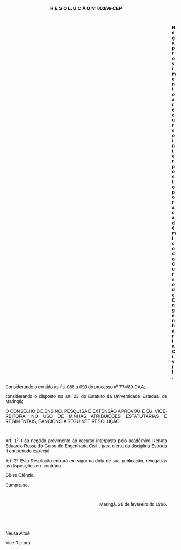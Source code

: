 <BODY TEXT="#000000">

<B><FONT FACE="Arial"><P ALIGN="CENTER">R E S O L. U C &Atilde; O  Nº 003/96-CEP</P>
</FONT><FONT FACE="Arial" SIZE=2>
</FONT><FONT FACE="Arial"><P>&nbsp;</P><DIR>
<DIR>
<DIR>
<DIR>
<DIR>
<DIR>
<DIR>
<DIR>
<DIR>
<DIR>
<DIR>
<DIR>
<DIR>

<P ALIGN="JUSTIFY">Nega provimento a recurso interposto por acad&ecirc;mico do Curso de Engenharia Civil.</P>
<P ALIGN="JUSTIFY"></P></DIR>
</DIR>
</DIR>
</DIR>
</DIR>
</DIR>
</DIR>
</DIR>
</DIR>
</DIR>
</DIR>
</DIR>
</DIR>

</B><P ALIGN="JUSTIFY">Considerando o contido &agrave;s fls. 088 a 090 do processo nº 774/89-DAA;</P>
<P ALIGN="JUSTIFY">considerando o disposto no art. 23 do Estatuto da Universidade Estadual de Maring&aacute;;</P>
<P ALIGN="JUSTIFY">&#9;</P>
<P ALIGN="JUSTIFY"></P>
<P ALIGN="JUSTIFY">O CONSELHO DE ENSINO, PESQUISA E EXTENS&Atilde;O APROVOU E EU, VICE-REITORA, NO USO DE MINHAS ATRIBUI&Ccedil;&Otilde;ES ESTATUT&Aacute;RIAS E REGIMENTAIS, SANCIONO A SEGUINTE RESOLU&Ccedil;&Atilde;O:</P>
<P ALIGN="JUSTIFY"></P>
<P ALIGN="JUSTIFY">&nbsp;</P>
<P ALIGN="JUSTIFY">Art. 1º  Fica negado provimento ao recurso interposto pelo acad&ecirc;mico Renato Eduardo Rossi, do Gurso de Engenharia Civil., para oferta da disciplina Estrada II em periodo especial.</P>
<P ALIGN="JUSTIFY">Art. 2º  Esta Resolu&ccedil;&atilde;o entrar&aacute; em vigor na data de sua publica&ccedil;&atilde;o, revogadas as disposi&ccedil;&otilde;es em contr&aacute;rio.</P>
<P ALIGN="JUSTIFY">D&ecirc;-se Ci&ecirc;ncia.</P>
<P ALIGN="JUSTIFY">Cumpra-se.</P>

<P>&nbsp;</P>
<P ALIGN="RIGHT">Maring&aacute;, 28 de fevereiro do 1996.</P>
<P ALIGN="RIGHT"></P>
<P ALIGN="RIGHT">&nbsp;</P>
<P ALIGN="RIGHT">&nbsp;</P>
<P>Neusa Alto&eacute;</P>
<P>Vice-Reitora</P></FONT></BODY>
